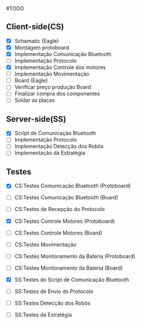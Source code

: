 #TODO

## Client-side(CS)
- [x] Schematic (Eagle) 
- [x] Montagem protoboard
- [x] Implementação Comunicação Bluetooth
- [ ] Implementação Protocolo
- [x] Implementação Controle dos motores
- [ ] Implementação Movimentação
- [ ] Board (Eagle)
- [ ] Verificar preço produção Board
- [ ] Finalizar compra dos componentes
- [ ] Soldar as placas

## Server-side(SS)
- [x] Script de Comunicação Bluetooth
- [ ] Implementação Protocolo
- [ ] Implementação Detecção dos Robôs
- [ ] Implementação da Estratégia

## Testes
- [x] CS:Testes Comunicação Bluetooth (Protoboard)
- [ ] CS:Testes Comunicação Bluetooth (Board)
- [ ] CS:Testes de Recepção do Protocolo
- [x] CS:Testes Controle Motores (Protoboard)
- [ ] CS:Testes Controle Motores (Board)
- [ ] CS:Testes Movimentação
- [ ] CS:Testes Monitoramento da Bateria (Protoboard)
- [ ] CS:Testes Monitoramento da Bateria (Board)
- [x] SS:Testes do Script de Comunicação Bluetooth
- [ ] SS:Testes de Envio do Protocolo
- [ ] SS:Testes Detecção dos Robôs
- [ ] SS:Testes da Estratégia

